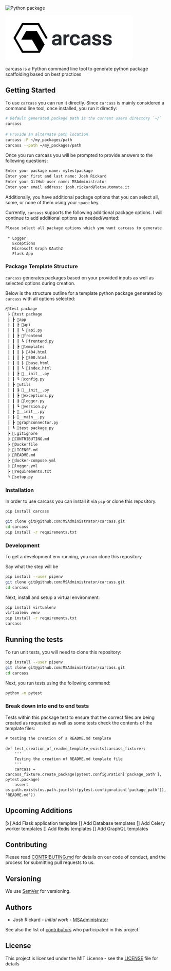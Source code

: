 ![Python package](https://github.com/MSAdministrator/carcass/workflows/Python%20package/badge.svg?branch=master)

![](images/carcass_logo.png)

carcass is a Python command line tool to generate python package scaffolding based on best practices

## Getting Started

To use `carcass` you can run it directly.  Since `carcass` is mainly considered a command line tool, once installed, you run it directly:

```bash
# Default generated package path is the current users directory `~/`
carcass

# Provide an alternate path location 
carcass -P ~/my_packages/path
carcass --path ~/my_packages/path
```

Once you run carcass you will be prompted to provide answers to the following questions:

```bash
Enter your package name: mytestpackage
Enter your first and last name: Josh Rickard
Enter your GitHub user name: MSAdministrator
Enter your email address: josh.rickard@letsautomate.it
```

Additionally, you have additional package options that you can select all, some, or none of them using your `space` key.

Currently, `carcass` supports the following additional package options.  I will continue to add additional options as needed/wanted:

```
Please select all package options which you want carcass to generate

 * Logger
   Exceptions
   Microsoft Graph OAuth2
   Flask App

```

### Package Template Structure

`carcass` generates packages based on your provided inputs as well as selected options during creation.

Below is the structure outline for a template python package generated by `carcass` with all options selected:

```bash
📦test package
 ┣ 📂test package
 ┃ ┣ 📂app
 ┃ ┃ ┣ 📂api
 ┃ ┃ ┃ ┗ 📜api.py
 ┃ ┃ ┣ 📂frontend
 ┃ ┃ ┃ ┗ 📜frontend.py
 ┃ ┃ ┣ 📂templates
 ┃ ┃ ┃ ┣ 📜404.html
 ┃ ┃ ┃ ┣ 📜500.html
 ┃ ┃ ┃ ┣ 📜base.html
 ┃ ┃ ┃ ┗ 📜index.html
 ┃ ┃ ┣ 📜__init__.py
 ┃ ┃ ┗ 📜config.py
 ┃ ┣ 📂utils
 ┃ ┃ ┣ 📜__init__.py
 ┃ ┃ ┣ 📜exceptions.py
 ┃ ┃ ┣ 📜logger.py
 ┃ ┃ ┗ 📜version.py
 ┃ ┣ 📜__init__.py
 ┃ ┣ 📜__main__.py
 ┃ ┣ 📜graphconnector.py
 ┃ ┗ 📜test package.py
 ┣ 📜.gitignore
 ┣ 📜CONTRIBUTING.md
 ┣ 📜Dockerfile
 ┣ 📜LICENSE.md
 ┣ 📜README.md
 ┣ 📜docker-compose.yml
 ┣ 📜logger.yml
 ┣ 📜requirements.txt
 ┗ 📜setup.py
```

### Installation

In order to use carcass you can install it via `pip` or clone this repository.

```bash
pip install carcass
```

```bash
git clone git@github.com:MSAdministrator/carcass.git
cd carcass
pip install -r requirements.txt
```

### Development

To get a development env running, you can clone this repository

Say what the step will be

```bash
pip install --user pipenv
git clone git@github.com:MSAdministrator/carcass.git
cd carcass
```

Next, install and setup a virtual environment:

```bash
pip install virtualenv
virtualenv venv
pip install -r requirements.txt
carcass
```

## Running the tests

To run unit tests, you will need to clone this repository:

```bash
pip install --user pipenv
git clone git@github.com:MSAdministrator/carcass.git
cd carcass
```

Next, you run tests using the following command:

```bash
python -m pytest 
```

### Break down into end to end tests

Tests within this package test to ensure that the correct files are being created as requested as well as some tests check the contents of the template files:


```
# testing the creation of a README.md template

def test_creation_of_readme_template_exists(carcass_fixture):
    '''
    Testing the creation of README.md template file
    '''
    carcass = carcass_fixture.create_package(pytest.configuration['package_path'], pytest.package)
    assert os.path.exists(os.path.join(str(pytest.configuration['package_path']), 'README.md'))
```

## Upcoming Additions

[x] Add Flask application template
[] Add Database templates
[] Add Celery worker templates
[] Add Redis templates
[] Add GraphQL templates

## Contributing

Please read [CONTRIBUTING.md](CONTRIBUTING.md) for details on our code of conduct, and the process for submitting pull requests to us.

## Versioning

We use [SemVer](http://semver.org/) for versioning. 

## Authors

* Josh Rickard - *Initial work* - [MSAdministrator](https://github.com/MSAdministrator)

See also the list of [contributors](https://github.com/MSAdministrator/carcass/contributors) who participated in this project.

## License

This project is licensed under the MIT License - see the [LICENSE](LICENSE.md) file for details